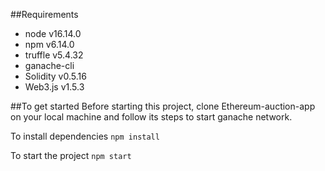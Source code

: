 ##Requirements

* node v16.14.0
* npm v6.14.0
* truffle v5.4.32
* ganache-cli
* Solidity v0.5.16
* Web3.js v1.5.3

##To get started
Before starting this project, clone Ethereum-auction-app on your local machine and follow its steps to start ganache network.

To install dependencies
`npm install`

To start the project
`npm start`

